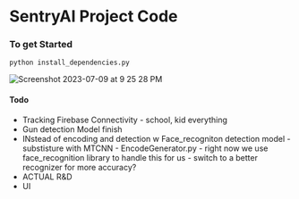 # SentryAI Project Code

### To get Started
`python install_dependencies.py` 

![Screenshot 2023-07-09 at 9 25 28 PM](https://github.com/abhayc-glitch/SentryAI/assets/78511893/16477c98-45bf-485a-bc1d-0483eee7736d)


#### Todo
- Tracking Firebase Connectivity - school, kid everything
- Gun detection Model finish
- INstead of encoding and detection w Face_recogniton detection model - substisture with MTCNN - EncodeGenerator.py - right now we use face_recognition library to handle this for us - switch to a better recognizer for more accuracy?
- ACTUAL R&D
- UI
